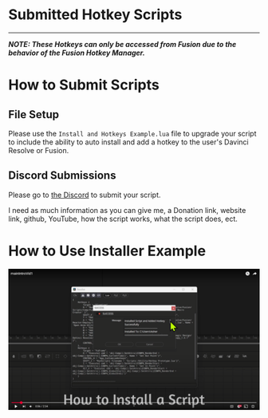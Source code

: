 # Submitted Hotkey Scripts

---

**_NOTE: These Hotkeys can only be accessed from Fusion due to the behavior of the Fusion Hotkey Manager._**

# How to Submit Scripts

## File Setup

Please use the `Install and Hotkeys Example.lua` file to upgrade your script to include the ability to auto install and add a hotkey to the user's Davinci Resolve or Fusion.

## Discord Submissions

Please go to [the Discord](https://discord.gg/g8TA6R6b5K) to submit your script.

I need as much information as you can give me, a Donation link, website link, github, YouTube, how the script works, what the script does, ect.

# How to Use Installer Example

[![Video 1](./media/Screenshot%202025-02-13%20171530.png)](https://www.youtube.com/watch?v=-PBHwivQJuc)
